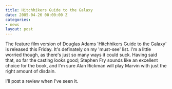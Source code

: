 ```yaml
---
title: Hitchhikers Guide to the Galaxy
date: 2005-04-26 00:00:00 Z
categories:
- news
layout: post
---
```


<img src="/images/marvin.png" class="alignright" alt="" />The feature film version of Douglas Adams 'Hitchhikers Guide to the Galaxy' is released this Friday.  It's definately on my 'must-see' list.  I'm a little worried though, as there's just so many ways it could suck.  Having said that, so far the casting looks good; Stephen Fry sounds like an excellent choice for the book, and I'm sure Alan Rickman will play Marvin with just the right amount of disdain.

I'll post a review when I've seen it.
